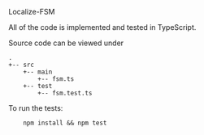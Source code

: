 Localize-FSM

All of the code is implemented and tested in TypeScript.

Source code can be viewed under 
```
.
+-- src
    +-- main
        +-- fsm.ts
    +-- test
        +-- fsm.test.ts
```

To run the tests:

```
    npm install && npm test
```
